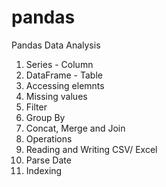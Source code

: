 # pandas
Pandas Data Analysis
1. Series - Column
2. DataFrame - Table
3. Accessing elemnts
4. Missing values
5. Filter
6. Group By
7. Concat, Merge and Join
8. Operations
9. Reading and Writing CSV/ Excel
10. Parse Date
11. Indexing
